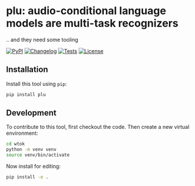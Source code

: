 # plu: audio-conditional language models are multi-task recognizers

.. and they need some tooling

[![PyPI](https://img.shields.io/pypi/v/plu.svg)](https://pypi.org/project/plu/)
[![Changelog](https://img.shields.io/github/v/release/proger/plu?include_prereleases&label=changelog)](https://github.com/proger/plu/releases)
[![Tests](https://github.com/proger/plu/workflows/Test/badge.svg)](https://github.com/proger/plu/actions?query=workflow%3ATest)
[![License](https://img.shields.io/badge/license-Apache%202.0-blue.svg)](https://github.com/proger/plu/blob/master/LICENSE)

## Installation

Install this tool using `pip`:
```bash
pip install plu
```

## Development

To contribute to this tool, first checkout the code. Then create a new virtual environment:

```bash
cd wtok
python -m venv venv
source venv/bin/activate
```

Now install for editing:

```bash
pip install -e .
```
